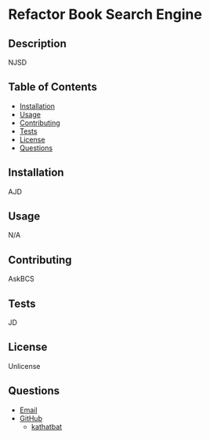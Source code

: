 # Refactor Book Search Engine

## Description 
NJSD

## Table of Contents
- [Installation](#installation) 
- [Usage](#usage)
- [Contributing](#contributing)
- [Tests](#tests)
- [License](#license)
- [Questions](#questions)

## Installation 
AJD

## Usage 
N/A

## Contributing 
AskBCS

## Tests 
JD

## License 
Unlicense

## Questions 
- [Email](#questions)
- [GitHub](#questions)
  * [kathatbat](https://github.com/kathatbat)
